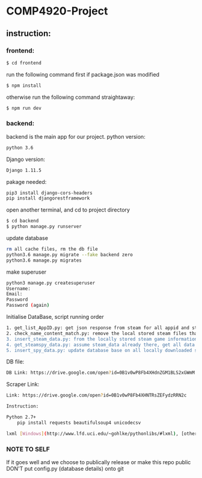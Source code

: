 # COMP4920-Project
## instruction:
### frontend:
```sh
$ cd frontend
```
run the following command first if package.json was modified
```sh
$ npm install
```
otherwise run the following command straightaway:
```sh
$ npm run dev
```

### backend:
backend is the main app for our project.
python version:
```sh
python 3.6
```
Django version:
```sh
Django 1.11.5
```
pakage needed:
```sh
pip3 install django-cors-headers
pip install djangorestframework
```
open another terminal, and cd to project directory
```sh
$ cd backend 
$ python manage.py runserver
```

update database
```sh
rm all cache files, rm the db file
python3.6 manage.py migrate --fake backend zero
python3.6 manage.py migrates
```

make superuser
```sh
python3 manage.py createsuperuser
Username:
Email:
Password
Password (again)
```

Initialise DataBase, script running order
```sh
1. get_list_AppID.py: get json response from steam for all appid and store them locally at steam_data folder
2. check_name_content_match.py: remove the local stored steam files that name of the file doesn't match the content steam_id
3. insert_steam_data.py: from the locally stored steam game information insert them into data base
4. get_steamspy_data.py: assume steam_data already there, get all data from for all appid soted locally from steam spy and store them at steam_spy_data folder
5. insert_spy_data.py: update database base on all locally downloaded steam spy data
```

DB file:
```sh
DB Link: https://drive.google.com/open?id=0B1v0wP8Fb4XHdnZGM1BLS2xGWmM
```

Scraper Link:
```sh
Link: https://drive.google.com/open?id=0B1v0wP8Fb4XHNTRsZEFydzRRN2c

Instruction:

Python 2.7+
    pip install requests beautifulsoup4 unicodecsv

lxml [Windows](http://www.lfd.uci.edu/~gohlke/pythonlibs/#lxml), [other os](http://lxml.de/installation.html)
```

### NOTE TO SELF
If it goes well and we choose to publically release or make this repo public DON'T put config.py (database details) onto git
